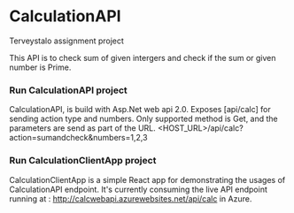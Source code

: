 # CalculationAPI
Terveystalo assignment project

This API is to check sum of given intergers and check if the sum or given number is Prime.

### Run CalculationAPI project

CalculationAPI, is build with Asp.Net web api 2.0. Exposes [api/calc] for sending action type and numbers. Only supported method is Get, and the parameters are send as part of the URL. <HOST_URL>/api/calc?action=sumandcheck&numbers=1,2,3

### Run CalculationClientApp project

CalculationClientApp is a simple React app for demonstrating the usages of CalculationAPI endpoint. It's currently consuming the live API endpoint running at : http://calcwebapi.azurewebsites.net/api/calc in Azure.
